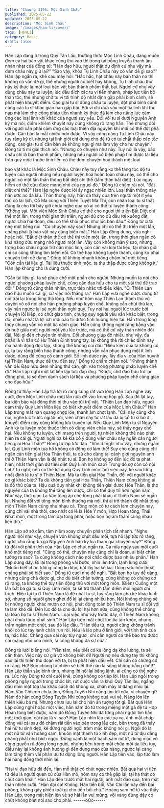 ```yaml
---
title: "Chương 1195: Mộc Sinh Châu"
published: 2025-05-22
updated: 2025-05-22
description: 'Mộc Sinh Châu'
image: '/images/han-li/cover/'
tags: [HanLi]
category: HanLi
draft: false
---
```


Hàn Lập đang ở trong Quý Tân Lầu, thưởng thức Mộc Linh Châu,
đang muốn đem cả hai bảo vật khác cùng thu vào thì trong tai
bỗng truyền thanh âm nhàn nhạt của đồng tử:
"Hàn đạo hữu, ngươi thật dự định cứ như vậy mà đem châu này
giữ lại?"
"Sao vậy, khỏa Tụ Linh Châu này có vấn đề gì sao?"
Hàn lập ngẩn ra, khẽ cau mày hỏi.
"Hắc hắc, hạt châu này bản thân nó thì không có vấn đề gì, thế
nhưng ngươi có biết hay không, Tụ Linh châu thứ này kỳ thực là
một loại bảo vật bán thành phẩm thất bại. Ngươi cứ như vậy dùng
châu này tu luyện, lúc đầu đích xác tu vi tiến nhanh, pháp lực tiến
bộ thần tốc, thế nhưng chờ tu vi tới trình độ nhất định gặp phải
bình cảnh, sẽ phát hiện khuyết điểm. Cao giai tu sĩ dùng châu tu
luyện, đột phá bình cảnh cùng các tu sĩ khác gian nan gấp bội.
Bởi vì chỉ dựa vào một tia linh khí thu nạp mà làm cho công pháp
tiến nhanh kỳ thực đã làm cho năng lực cảm ứng các loại linh khí
khác của ngươi suy yếu. Đối với tu sĩ dưới Nguyên Anh kỳ mà nói,
điểm khiếm khuyết này cũng không rõ ràng hắn. Thế nhưng đối
với ngươi cần phải cảm ứng các loại thiên địa nguyên khí mới có
thể đột phá được. Căn bản là mất nhiều hơn được. Vì vậy công
năng Tụ Linh Châu này tuy rằng kỳ dị, nhưng tại linh giới chỉ dùng
cho đệ tử có tư chất thấp cấp tốc dùng, cao giai tu sĩ căn bản sẽ
không ngu gì mà làm vậy cho hư chuyện."
Đồng tử tỉ mỉ giải thích nói.
"Nhưng có chuyện như này. Tuy nói là vậy, bảo châu chỉ là bán
thành phẩm, nhưng nếu ngươi có biện pháp tìm được tài liệu trân
quý mộc thuộc tính liền có thẻ đem chuyển hoá thành một loại

bảo vật khác là Mộc Sinh Châu. Châu này tuy rằng ko thể tăng
tốc độ tu luyện của ngươi nhưng nếu ngươi luyện hoá hoàn toàn
châu này, có thể cho ngươi có một lần thần thông bất diệt chi thể
(tấm thân bất diệt). Lúc nguy hiểm có thể cứu được mạng nhỏ của
ngươi đó."
Đồng tử chậm rãi nói.
"Bất diệt chi thể?" Hàn lập nghe được lời ấy ngạc nhiên lớn.
Loại thần thông này hắn ước ao đã lâu. Thần thông này, hắn đã
thấy qua trên người một ít yêu thú có lai lịch, Cổ Ma cùng với
Thiên Tuyệt Ma Thi, còn nhân loại tu sĩ thật đúng là cho tới bây
giờ chưa nghe qua có ai có thể tu luyện thành công.
"Không sai. Một viên Mộc Sinh Châu có thể cho ngươi thi triển Bất
Diệt chi thể một lần, trong thời gian thi triển, ngươi dù cho dù đầu
rơi xuống đất, người chia hai đoạn, đều có thể khôi phục như lúc
ban đầu."
Đồng tử cười nhẹ một tiếng nói.
"Có chuyện này sao? Nhưng chỉ có thể thi triển một lần, chẳng
phải là bảo vật này cũng biến mất."
Hàn Lập động dung, vừa nghi hoặc hỏi.
"Bất diệt thân thể có thể thi triển một lần, trong thời gian ngắn có
khả năng cứu mạng nhỏ ngươi một lần. Vậy còn không mãn ý
sao, nhưng trong bảo châu ngoại trừ cần mộc linh, còn cần vài
loại tài liệu, tại nhân giới chỉ sợ cũng không tìm kiếm nổi. Có thể
hay không luyện thành, cũng ko phải chuyện tình dễ dàng."
Đồng tử không nhanh không chậm hừ một tiếng.
"Còn cần tài liệu gì. Tài liệu thuộc tính mộc, ta thu thập được cũng
không ít."
Hàn lập không cho là đúng cười.

"Cần tài liệu gì, ta sẽ phục chế một phần cho ngươi. Nhưng muốn
ta nói cho ngươi phương pháp luyện chế, cũng cần đạo hữu cho
ta một vài thứ để trao đổi!"
Đồng tử cũng thản nhiên, trực tiếp nhắc tới điều kiện.
"Ồ, Thiên Lan đạo hữu muốn cái gì, cứ việc nói thẳng ra."
Hàn Lập vừa nghe được đồng tử nói trái lại trong lòng thả lỏng.
Nếu như hôm nay Thiên Lan thánh thú vô duyên vô cớ nói cho
hắn phương pháp luyện chế, không cần chút thù lao, vậy hắn
ngược lại sẽ nghi thần nghi quỷ.
Tuy nói hai người lúc trước bởi chuyện lôi kiếp, có chút giao tình,
chung quy người yêu vẫn khác biệt, trong đó, nhiều nhất là lợi ích
mới bảo trì được tình huống hiện tại. Hắn trong lòng thủy chung
vẫn có một tia cảnh giác.
Hắn cũng không nghĩ rằng bằng vào ơn huệ giữa một người một
yêu lúc trước, mà có thể cứ vậy thản nhiên đối đãi. Nói gì đến
chuyện tín nhiệm. Đối phương giúp đỡ nhiều như vậy, đa phần là
vì hắn có Hư Thiên Đỉnh trong tay, lại không thể rời chiếc đỉnh này
mà hành động độc lập, không thể không cúi đầu
"Điều kiện của ta không có gì, ta tuy rằng biến hóa thành công,
nhưng vẫn cần phục dụng một ít linh dược, dùng để củng cố cảnh
giới. Số linh dược này, lấy địa vị của Hàn huynh tại Thiên Nam,
thực dễ thu đến tay."
Đồng tử chầm chậm nói.
"Không thành vấn đề. Đạo hữu đem những thứ cần, ghi vào trong
phương pháp luyện chế đi."
Hàn Lập nghĩ một lát liền lập tức đáp ứng.
"Được, chờ đạo hữu trở lại động phủ, ta sẽ đem danh sách tài liệu
và phương pháp luyện chế cùng giao cho đạo hữu."

Đông tử thấy Hàn Lập trả lời rõ ràng cũng rất vừa lòng
Hàn Lập nghe vậy cười, đem Mộc Linh châu một lần nữa để vào
trong hộp gỗ. Sau đó lật tay, ba kiện bảo vật đông thời bị thu vào
túi trữ vật.
"Thiên Lan đạo hữu, ngươi cảm thấy Quỷ Linh Môn liệu có biết
khuyết điểm của Mộc Linh Châu?"
Hàn Lập trong mắt hàn quang chợp lóe, thanh âm chợt lạnh.
"Cái này cũng khó nói, nghe lúc trước ngươi nói, viên châu này từ
rất lâu đã bị cổ tu sĩ bỏ đi, khuyết điểm này cũng không lưu truyền
lại. Nếu Quỷ Linh Môn tu sĩ Nguyên Anh kỳ tu luyện mộc thuộc
tính có dùng viên châu này, sẽ thấy ngay chỗ hại. Nếu không tu
luyện, chỉ mang trên người, tự nhiên không thể nào phát hiện ra
cái gì. Ngươi nghĩ ba kẻ kia cố ý dùng viên châu này ngăn cản
ngươi tiến giai Hóa Thần?"
Đông tử lập tức đáp.
"Vốn dĩ nghĩ như vậy, nhưng ngẫm lại, Quỷ Linh môn tựa hồ
không có động cơ làm thế! Suy cho cùng cũng chỉ ngăn cản tiến
giai Hóa Thần thôi, ta dù cho dừng tại cảnh giới nguyên anh thì ở
Thiên Nam vẫn là đệ nhất tu sĩ. Bọn họ không sợ đến lúc đó ta
phát hiện, nhất thời giận dữ tiêu diệt Quỷ Linh môn sao? Trong đó
sợ còn có nội tình! Ta nghĩ, nếu có thể lợi dụng Quỷ Linh môn làm
việc này, kẻ sau lưng nhất định là tu sĩ ở Thiên Nam. Mà ta tiến
giai Hóa Thần, đối với người khác có gì khác biệt? Ta dù không
tiến giai Hóa Thần, Thiên Nam cũng không ai là đố thủ của ta.
Hậu quả duy nhất khi không tiến giai đươc Hóa Thần, là thọ
nguyên của ta không thể tăng lên được, chỉ có thể duy trì hơn
ngàn năm. Như vậy, thời gian La Vân tông áp chế tông phái khác
ở Thiên Nam sẽ ngắn lại. Nhưng đối với tông môn bình thường
mà nói, thì ai trở thành đệ nhất tông môn Thiên Nam cũng như
nhau cả. Tông môn có tư cách làm chuyện này, cũng chỉ vài nhà
thôi, cao nhất có lẽ là Hóa Ý môn, Hợp Hoan tông, Thái Nhất
môn, một trong tam đại tông phái, hoặc bọn họ âm thầm cùng
nhau liên thủ."

Hàn Lập sờ sờ cằm, tâm niệm xoay chuyển phân tích rất nhanh.
"Nghe ngươi nói như vậy, chuyện vốn không chút đầu mối, tựa hồ
lập tức rõ ràng, ngươi cho rằng ba gã Nguyên Anh hậu kỳ kia
tham gia chuyện này?"
Đồng tử đối với phân tích của Hàn Lập có chút ngẩn ra. Cả nửa
ngày sau mới cười khổ một tiếng nói.
"Cũng có thể, chuyện này cũng chỉ là đoán, ai biết chân tướng ra
sao? Ta cũng không cách nào nói chắc được bao nhiêu phần."
Hàn Lập đứng dậy. Đi lại trong phòng vài bước, nhìn lên trần, lạnh
lùng cười
"Muốn biết chân tướng cũng ko khó, bắt lấy ba kẻ kia. Dùng sưu
hồn thuật chẳng phải sẽ biết sao."
Đồng tử cười nhẹ đề nghị.
"Bắt bọn họ tuy dễ dàng, nhưng cũng chả được gì, cho dù biết
chân tướng, cũng không có chứng cớ rõ ràng, ta không thể tùy
tiện động thủ với một tông môn. (Điên) Cuồng một lần bắt ba gã
tu sĩ Quỷ Linh môn, ta sẽ trở thành tâm điểm mọi người chỉ trích.
Hiện tại ta ở Thiên Nam là đệ nhất tu sĩ, tuy rằng làm cho kẻ khác
kính sợ, nhưng số người ghen ghét đố kị lại càng nhiều hơn. Nói
không chừng sẽ bị những người khác mượn cơ hội, phát động
toàn bộ Thiên Nam tu sĩ đối với ta làm khó dễ. Đến lúc đó ta cho
dù lợi hại hơn nữa, cũng không thể chống lại toàn bộ tu sĩ Thiên
Nam. Loại việc như vậy trước đây, ở Thiên Nam không phải chưa
từng phát sinh."
Hàn Lập trên mặt chợt lóe tia tàn khốc, nhưng trầm ngâm một
chút, sau đó lắc đầu.
"Hàn tiểu tử, ngươi cũng không tránh khỏi có lúc tay lạnh chân run
rồi. Nếu là lão phu ở linh giới, với tính tình của ta, hắc hắc. Chẳng
qua cái này tùy ngươi, chỉ cần ngươi có thể bảo trụ được cái
mạng nhỏ của mình, ta cũng không đa sự nữa."

Đồng tử lười biếng nói.
"Yên tâm, nếu biết có kẻ lòng dạ khó lường, ta sẽ cẩn thận. Việc
này cứ giả vờ không biết đi! Người nọ nếu dừng tay thì không sao
lại thi triển thủ đoạn với ta, bị ta phát hiện dấu vết. Chỉ cần có
chứng cớ rõ ràng. Hừ! Bọn chúng tự nhiên sẽ biết thế nào là sống
không bằng chết!"
Hàn Lập thần sắc bình tĩnh, nhưng lời nói lại băng lãnh, ai cũng
có thể nghe ra.
Lúc này Đông tử chỉ cười khẽ, cũng không có tiếp lời.
Hàn Lập ngồi trong phòng ngây người trong chốc lát, rút cuộc vẫn
ra khỏi Quý Tân lâu, ngẩng đầu nhìn một tòa lâu khác cách đó
không xa, chân mày lơ đãng nhíu lại.
Hàm Vân Chi còn chưa tính, Đổng Tuyên Nhi nàng tìm tới cửa, vì
chuyện gì? Năm đó hắn cùng Đổng Tuyên Nhi cũng không quá
vui vẻ. Nàng lớn lên thiên kiều bá mị. Nhưng chưa lưu lại cho hắn
ấn tượng tốt gì.
Bất quá Hàn Lập cũng nghi hoặc một việc, hắn năm đó từ trong
miệng một gã đệ tử Hợp Hoan tông biết được, năm đó Đổng
Tuyên Nhi đã từng phái người tìm hắn một thời gian, cái này là vì
sao?
Hàn Lập nhìn lâu các xa xa, ánh mắt chớp động vài cái sau đó
chậm rãi tiến vào bên trong lầu các, bên trong đã thấy hai nữ tu
sinh đẹp, kẻ đứng người ngồi trầm mặc không nói gì.
Ngồi đó là một nữ tử vận hoàng sam, khuôn mặt thanh tú xinh
đẹp, một nữ tử dịu dàng phảng phất như bích ngọc. Đứng cạnh là
một bạch sam nữ tử, dung mạo vô cùng quyến rũ động lòng
người, nhưng bên trong mắt chứa một tia liều tụy, điều này lại
không ảnh hưởng gì đến dung mạo của nàng, ngược lại càng làm
tăng thêm vài phần ưu tư động lòng người.
Hàn Lập tiến vào, lập tức làm hai nàng đồng thời nhìn lại.

"Hai vị đạo hữu đã đến, Hàn mỗ thật có chút ngạc nhiên. Bất quá
hai vị tiên tử đều là người quen cũ của Hàn mỗ, hôm nay có thể
gặp lại, tại hạ thật có chút cảm khái."
Hàn Lập đến trước mặt hai người, ánh mắt đảo qua, trên mặt
thản nhiên cười.
"Hàn đại ca! Không. Hàn tiền bối, Vân Chi lần này đến bái phỏng,
không gây phiền toái gì cho tiền bối chứ."
Hoàng sam nữ tử vừa thấy Hàn Lập, trong mắt hiện lên vẻ sợ hãi
lẫn vui mừng, vội vàng đứng dậy có chút không biết nói sao cho
phải.
------oOo------
